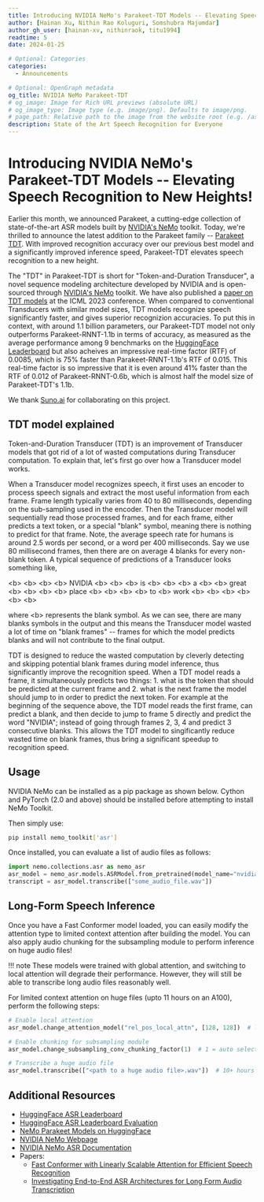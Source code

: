```yaml
---
title: Introducing NVIDIA NeMo's Parakeet-TDT Models -- Elevating Speech Recognition to New Heights
author: [Hainan Xu, Nithin Rao Koluguri, Somshubra Majumdar]
author_gh_user: [hainan-xv, nithinraok, titu1994]
readtime: 5
date: 2024-01-25

# Optional: Categories
categories:
  - Announcements

# Optional: OpenGraph metadata
og_title: NVIDIA NeMo Parakeet-TDT
# og_image: Image for Rich URL previews (absolute URL)
# og_image_type: Image type (e.g. image/png). Defaults to image/png.
# page_path: Relative path to the image from the website root (e.g. /assets/images/). If specified, the image at this path will be used for the link preview. It is unlikely you will need this parameter - you can probably use og_image instead.
description: State of the Art Speech Recognition for Everyone
---
```


# Introducing NVIDIA NeMo's Parakeet-TDT Models -- Elevating Speech Recognition to New Heights!

Earlier this month, we announced Parakeet, a cutting-edge collection of state-of-the-art ASR models built by [NVIDIA's NeMo](https://nvidia.github.io/NeMo/) toolkit. Today, we're thrilled to announce the latest addition to the Parakeet family -- [Parakeet TDT](https://huggingface.co/nvidia/parakeet-tdt-1.1b). With improved recognition accuracy over our previous best model and a significantly improved inference speed, Parakeet-TDT elevates speech recognition to a new height.


The "TDT" in Parakeet-TDT is short for "Token-and-Duration Transducer", a novel sequence modeling architecture developed by NVIDIA and is open-sourced through [NVIDIA's NeMo](https://nvidia.github.io/NeMo/) toolkit. We have also published a [paper on TDT models](https://arxiv.org/abs/2304.06795) at the ICML 2023 conference. When compared to conventional Transducers with similar model sizes, TDT models recognize speech significantly faster, and gives superior recognizion accuracies. To put this in context, with around 1.1 billion parameters, our Parakeet-TDT model not only outperforms Parakeet-RNNT-1.1b in terms of accuracy, as measured as the average performance among 9 benchmarks on the [HuggingFace Leaderboard](https://huggingface.co/spaces/hf-audio/open_asr_leaderboard) but also acheives an impressive real-time factor (RTF) of 0.0085, which is 75% faster than Parakeet-RNNT-1.1b's RTF of 0.015. This real-time factor is so impressive that it is even around 41% faster than the RTF of 0.012 of Parakeet-RNNT-0.6b, which is almost half the model size of Parakeet-TDT's 1.1b.

We thank [Suno.ai](http://suno.ai/) for collaborating on this project.

## TDT model explained

Token-and-Duration Transducer (TDT) is an improvement of Transducer models that got rid of a lot of wasted computations during Transducer computation. To explain that, let's first go over how a Transducer model works.

When a Transducer model recognizes speech, it first uses an encoder to process speech signals and extract the most useful information from each frame. Frame length typically varies from 40 to 80 milliseconds, depending on the sub-sampling used in the encoder. Then the Transducer model will sequentially read those processed frames, and for each frame, either predicts a text token, or a special "blank" symbol, meaning there is nothing to predict for that frame. Note, the average speech rate for humans is around 2.5 words per second, or a word per 400 milliseconds. Say we use 80 millisecond frames, then there are on average 4 blanks for every non-blank token. A typical sequence of predictions of a Transducer looks something like,

\<b\> \<b\> \<b\> \<b\> NVIDIA \<b\> \<b\> \<b\> is \<b\> \<b\> \<b\> a \<b\> \<b\> great \<b\> \<b\> \<b\> \<b\> place \<b\> \<b\> \<b\> \<b\> to \<b\> work \<b\> \<b\> \<b\> \<b\> \<b\> \<b\>   

where \<b\> represents the blank symbol. As we can see, there are many blanks symbols in the output and this means the Transducer model wasted a lot of time on "blank frames" -- frames for which the model predicts blanks and will not contribute to the final output.

TDT is designed to reduce the wasted computation by cleverly detecting and skipping potential blank frames during model inference, thus significantly improve the recognition speed. When a TDT model reads a frame, it simultaneously predicts two things: 1. what is the token that should be predicted at the current frame and 2. what is the next frame the model should jump to in order to predict the next token. For example at the beginning of the sequence above, the TDT model reads the first frame, can predict a blank, and then decide to jump to frame 5 directly and predict the word "NVIDIA"; instead of going through frames 2, 3, 4 and predict 3 consecutive blanks.  This allows the TDT model to singificantly reduce wasted time on blank frames, thus bring a significant speedup to recognition speed.

## Usage

NVIDIA NeMo can be installed as a pip package as shown below. Cython and PyTorch (2.0 and above) should be installed before attempting to install NeMo Toolkit.

Then simply use:
```bash 
pip install nemo_toolkit['asr']
```

Once installed, you can evaluate a list of audio files as follows:
```python
import nemo.collections.asr as nemo_asr
asr_model = nemo_asr.models.ASRModel.from_pretrained(model_name="nvidia/parakeet-rnnt-1.1b")
transcript = asr_model.transcribe(["some_audio_file.wav"])
```

## Long-Form Speech Inference

Once you have a Fast Conformer model loaded, you can easily modify the attention type to limited context attention after building the model. You can also apply audio chunking for the subsampling module to perform inference on huge audio files!

!!! note
    These models were trained with global attention, and switching to local attention will degrade their performance. However, they will still be able to transcribe long audio files reasonably well.

For limited context attention on huge files (upto 11 hours on an A100), perform the following steps:

```python
# Enable local attention
asr_model.change_attention_model("rel_pos_local_attn", [128, 128])  # local attn

# Enable chunking for subsampling module
asr_model.change_subsampling_conv_chunking_factor(1)  # 1 = auto select

# Transcribe a huge audio file
asr_model.transcribe(["<path to a huge audio file>.wav"])  # 10+ hours !
```

## Additional Resources

* [HuggingFace ASR Leaderboard](https://huggingface.co/spaces/hf-audio/open_asr_leaderboard)
* [HuggingFace ASR Leaderboard Evaluation](https://github.com/huggingface/open_asr_leaderboard)
* [NeMo Parakeet Models on HuggingFace](https://huggingface.co/models?library=nemo&sort=trending&search=parakee)
* [NVIDIA NeMo Webpage](https://github.com/NVIDIA/NeMo)
* [NVIDIA NeMo ASR Documentation](https://docs.nvidia.com/deeplearning/nemo/user-guide/index.html)
* Papers:
    * [Fast Conformer with Linearly Scalable Attention for Efficient Speech Recognition](https://arxiv.org/abs/2305.05084)
    * [Investigating End-to-End ASR Architectures for Long Form Audio Transcription](https://arxiv.org/abs/2309.09950)
